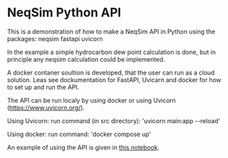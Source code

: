 # NeqSim Python API

This is a demonstration of how to make a NeqSim API in Python using the packages:
neqsim
fastapi
uvicorn

In the example a simple hydrocarbon dew point calculation is done, but in principle any neqsim calculation could be implemented.

A docker contaner soultion is developed, that the user can run as a cloud solution. Leas see dockumentation for FastAPI, Uvicarn and docker for how to set up and run the API.

The API can be run localy by using docker or using Uvicorn (https://www.uvicorn.org/).

Using Uvicorn:
run command (in src directory): 'uvicorn main:app --reload'

Using docker:
run command: 'docker compose up'

An example of using the API is given in [this notebook](https://github.com/EvenSol/NeqSim-Colab/blob/master/API/python/example/example.ipynb).

